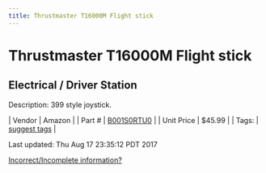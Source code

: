 ```yaml
---
title: Thrustmaster T16000M Flight stick
---
```


# Thrustmaster T16000M Flight stick
## Electrical / Driver Station
Description: 	399 style joystick. 

| Vendor | Amazon | 
| Part # | [B001S0RTU0](https://www.amazon.com/Hercules-2960706-Thrustmaster-T-16000M-Flight/dp/B001S0RTU0) | 
| Unit Price | $45.99 | 
| Tags: | [suggest tags](https://docs.google.com/forms/d/e/1FAIpQLSeWyY8v3RgOty-MyWmh9U0iivNYN_molChYyS-0U-o-kOAv_g/viewform) | 

Last updated: Thu Aug 17 23:35:12 PDT 2017

 [Incorrect/Incomplete information?](https://docs.google.com/forms/d/e/1FAIpQLSeWyY8v3RgOty-MyWmh9U0iivNYN_molChYyS-0U-o-kOAv_g/viewform)